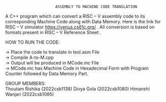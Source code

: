                           ASSEMBLY TO MACHINE CODE TRANSLATION
A C++ program which can convert a RISC – V assembly code to its corresponding Machine Code along with Data Memory.
Here is the link for RISC – V simulator https://venus.cs61c.org/ .
All conversion is based on formats present in RISC – V Reference Sheet .


HOW TO RUN THE CODE:

-> Place the code to translate in test.asm File  
-> Compile A-to-M.cpp  
-> Output will be produced in MCode.mc File  
-> MCode.mc has Machine Code in Hexadecimal Form with Program Counter followed by Data Memory Part.

GROUP MEMBERS:  
Thoutam Rishika (2022csb1138)
Divya Gola   (2022csb1080)
Himanshi Wanjari  (2022csb1085)
